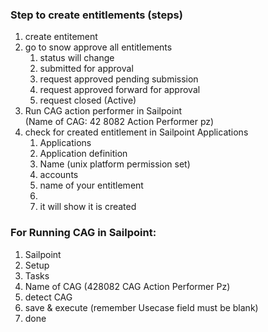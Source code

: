 ### Step to create entitlements (steps)
1. create entitement
2. go to snow approve all entitlements 
	1. status will change
	2. submitted for approval
	3. request approved pending submission
	4. request approved forward for approval
	5. request closed (Active)
3. Run CAG action performer in Sailpoint     
	(Name of CAG: 42 8082 Action Performer pz)
4. check for created entitlement in Sailpoint Applications
	1. Applications
	2. Application definition
	3. Name (unix platform permission set)
	4. accounts
	5. name of your entitlement
	6. 
	7. it will show it is created

### For Running CAG in Sailpoint:
1. Sailpoint
2. Setup
3. Tasks
4. Name of CAG (428082 CAG Action Performer Pz)
5. detect CAG
6. save & execute (remember Usecase field must be blank)
7. done



	 
 
 
 
 
 